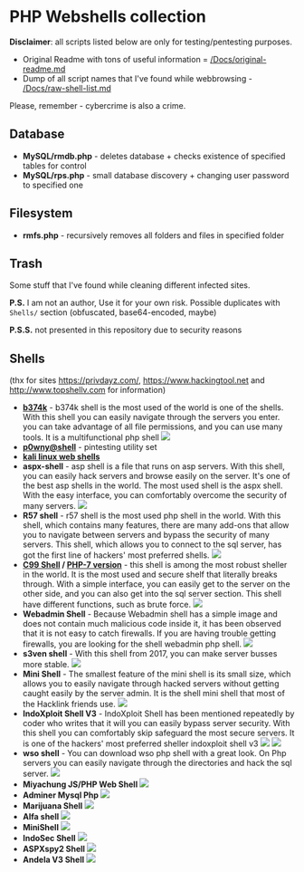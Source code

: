 # PHP Webshells collection

**Disclaimer**: all scripts listed below are only for testing/pentesting purposes.

* Original Readme with tons of useful information = [/Docs/original-readme.md](/Docs/original-readme.md)
* Dump of all script names that I've found while webbrowsing - [/Docs/raw-shell-list.md]()


Please, remember - cybercrime is also a crime.

## Database

* **MySQL/rmdb.php** - deletes database + checks existence of specified tables for control
* **MySQL/rps.php** - small database discovery + changing user password to specified one

## Filesystem
* **rmfs.php** - recursively removes all folders and files in specified folder 

## Trash
Some stuff that I've found while cleaning different infected sites. 

**P.S.** I am not an author, Use it for your own risk. Possible duplicates with `Shells/` section (obfuscated, base64-encoded, maybe)

**P.S.S.** not presented in this repository due to security reasons

## Shells
(thx for sites https://privdayz.com/, https://www.hackingtool.net and http://www.topshellv.com for information)

* **[b374k](https://github.com/b374k/b374k)** - b374k shell is the most used of the world is one of the shells. With this shell you can easily navigate through the servers you enter. you can take advantage of all file permissions, and you can use many tools. It is a multifunctional php shell
  ![](_images/b374kshell.png)
* **[p0wny@shell](https://github.com/flozz/p0wny-shell)** - pintesting utility set
* **[kali linux web shells](https://www.kali.org/tools/webshells/)**
* **aspx-shell** - asp shell is a file that runs on asp servers. With this shell, you can easily hack servers and browse easily on the server. It's one of the best asp shells in the world. The most used shell is the aspx shell. With the easy interface, you can comfortably overcome the security of many servers.
  ![](_images/aspx-spy2.jpg)
* **R57 shell** - r57 shell is the most used php shell in the world. With this shell, which contains many features, there are many add-ons that allow you to navigate between servers and bypass the security of many servers. This shell, which allows you to connect to the sql server, has got the first line of hackers' most preferred shells.
  ![](_images/r57-shell.png)
* **[C99 Shell](https://github.com/4Hackerz/C99-Shell) / [PHP-7 version](https://github.com/KaizenLouie/C99Shell-PHP7)** - this shell is among the most robust sheller in the world. It is the most used and secure shelf that literally breaks through. With a simple interface, you can easily get to the server on the other side, and you can also get into the sql server section. This shell have different functions, such as brute force.
  ![](_images/c99-shell.png)
* **Webadmin Shell** - Because Webadmin shell has a simple image and does not contain much malicious code inside it, it has been observed that it is not easy to catch firewalls. If you are having trouble getting firewalls, you are looking for the shell webadmin php shell.
  ![](_images/webadmin-shell-1.png)
* **s3ven shell** - With this shell from 2017, you can make server busses more stable. 
  ![](_images/s3ven-shell.png)
* **Mini Shell** - The smallest feature of the mini shell is its small size, which allows you to easily navigate through hacked servers without getting caught easily by the server admin. It is the shell mini shell that most of the Hacklink friends use.
  ![](_images/mini-shell.png)
* **IndoXploit Shell V3** - IndoXploit Shell has been mentioned repeatedly by coder who writes that it will you can easily bypass server security. With this shell you can comfortably skip safeguard the most secure servers. It is one of the hackers' most preferred sheller indoxploit shell v3
  ![](_images/indox-1.png)
  ![](_images/indox-2.png)
* **wso shell** - You can download wso php shell with a great look. On Php servers you can easily navigate through the directories and hack the sql server.
  ![](_images/wsoshell.jpg)
* **Miyachung JS/PHP Web Shell**
  ![](_images/miya.png)
* **Adminer Mysql Php**
  ![](_images/adminer.png)
* **Marijuana Shell**
  ![](_images/marijuana-shell.png)
* **Alfa shell**
  ![](_images/alfa-shell.png)
* **MiniShell**
  ![](_images/mini-shell.png)
* **IndoSec Shell**
  ![](_images/indosec-shell.jpg)
* **ASPXspy2 Shell**
  ![](_images/aspx-spy2.jpg)
* **Andela V3 Shell**
  ![](_images/andela.png)